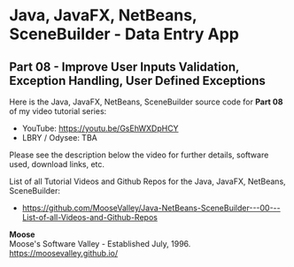 # Java, JavaFX, NetBeans, SceneBuilder - Data Entry App
## Part 08 - Improve User Inputs Validation, Exception Handling, User Defined Exceptions

Here is the Java, JavaFX, NetBeans, SceneBuilder source code for
**Part 08** of my video tutorial series:
* YouTube: https://youtu.be/GsEhWXDpHCY
* LBRY / Odysee: TBA

Please see the description below the video for further details,
software used, download links, etc.

List of all Tutorial Videos and Github Repos for the Java, JavaFX, NetBeans, SceneBuilder:
* https://github.com/MooseValley/Java-NetBeans-SceneBuilder---00---List-of-all-Videos-and-Github-Repos

**Moose**
<br>Moose's Software Valley - Established July, 1996.
<br>https://moosevalley.github.io/


